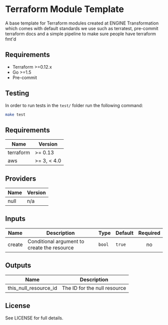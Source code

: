 # Terraform Module Template

A base template for Terraform modules created at ENGINE Transformation which comes with default standards we use such as terratest, pre-commit terraform docs and a simple pipeline to make sure people have terraform fmt'd

## Requirements

- Terraform >=0.12.x
- Go >=1.5
- Pre-commit

## Testing

In order to run tests in the `test/` folder run the following command:
```bash
make test
```

<!-- BEGINNING OF PRE-COMMIT-TERRAFORM DOCS HOOK -->
## Requirements

| Name | Version |
|------|---------|
| terraform | >= 0.13 |
| aws | >= 3, < 4.0 |

## Providers

| Name | Version |
|------|---------|
| null | n/a |

## Inputs

| Name | Description | Type | Default | Required |
|------|-------------|------|---------|:--------:|
| create | Conditional argument to create the resource | `bool` | `true` | no |

## Outputs

| Name | Description |
|------|-------------|
| this\_null\_resource\_id | The ID for the null resource |

<!-- END OF PRE-COMMIT-TERRAFORM DOCS HOOK -->

## License

See LICENSE for full details.
